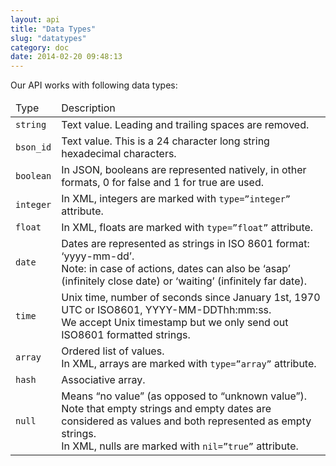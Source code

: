```yaml
---
layout: api
title: "Data Types"
slug: "datatypes"
category: doc
date: 2014-02-20 09:48:13
---
```


Our API works with following data types:

<table class="table table-striped table-bordered">
  <thead>
    <tr>
      <td>Type</td>
      <td>Description</td>
    </tr>
  </thead>
  <tbody>
    <tr>
      <td><code class="redtext">string</code></td>
      <td>Text value. Leading and trailing spaces are removed.</td>
    </tr>
    <tr>
      <td><code class="redtext">bson_id</code></td>
      <td>Text value. This is a 24 character long string hexadecimal characters.</td>
    </tr>
    <tr>
      <td class="nowrap"><code class="redtext">boolean</code></td>
      <td>In JSON, booleans are represented natively, in other formats, 0 for false and 1 for true are used.</td>
    </tr>
    <tr>
      <td><code class="redtext">integer</code></td>
      <td>In XML, integers are marked with <code class="bluetext">type=”integer”</code> attribute.</td>
    </tr>
    <tr>
      <td><code class="redtext">float</code></td>
      <td>In XML, floats are marked with <code class="bluetext">type=”float”</code> attribute.</td>
    </tr>
    <tr>
      <td><code class="redtext">date</code></td>
      <td>Dates are represented as strings in ISO 8601 format: ‘yyyy-mm-dd’.<br/>Note: in case of actions, dates can also be ‘asap’ (infinitely close date) or ‘waiting’ (infinitely far date).</td>
    </tr>
    <tr>
      <td><code class="redtext">time</code></td>
      <td>Unix time, number of seconds since January 1st, 1970 UTC or ISO8601, YYYY-MM-DDThh:mm:ss. <br/>We accept Unix timestamp but we only send out ISO8601 formatted strings.</td>
    </tr>
    <tr>
      <td><code class="redtext">array</code></td>
      <td>Ordered list of values.<br/>In XML, arrays are marked with <code class="bluetext">type=”array”</code> attribute.</td>
    </tr>
    <tr>
      <td><code class="redtext">hash</code></td>
      <td>Associative array.</td>
    </tr>
    <tr>
      <td><code class="redtext">null</code></td>
      <td>Means “no value” (as opposed to “unknown value”). Note that empty strings and empty dates are considered as values and both represented as empty strings.<br/>In XML, nulls are marked with <code class="bluetext">nil=”true”</code> attribute.
      </td>
    </tr>
  </tbody>
</table>
